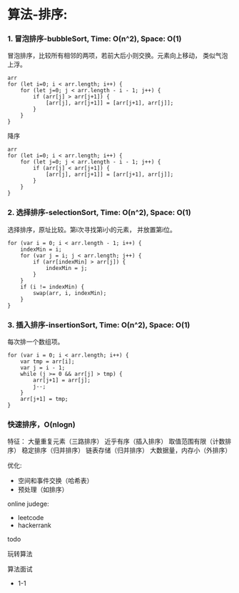 
# 算法-排序:

### 1. 冒泡排序-bubbleSort, Time: O(n^2), Space: O(1)

冒泡排序，比较所有相邻的两项，若前大后小则交换。元素向上移动， 类似气泡上浮。

```
arr
for (let i=0; i < arr.length; i++) {
    for (let j=0; j < arr.length - i - 1; j++) {
        if (arr[j] > arr[j+1]) {
            [arr[j], arr[j+1]] = [arr[j+1], arr[j]];
        }
    }
}
```
降序
```
arr
for (let i=0; i < arr.length; i++) {
    for (let j=0; j < arr.length - i - 1; j++) {
        if (arr[j] < arr[j+1]) {
            [arr[j], arr[j+1]] = [arr[j+1], arr[j]];
        }
    }
}
```

### 2. 选择排序-selectionSort, Time: O(n^2), Space: O(1)

选择排序，原址比较。第i次寻找第i小的元素， 并放置第i位。

```
for (var i = 0; i < arr.length - 1; i++) {
    indexMin = i;
    for (var j = i; j < arr.length; j++) {
        if (arr[indexMin] > arr[j]) {
            indexMin = j;
        }
    }
    if (i != indexMin) {
        swap(arr, i, indexMin);
    }
}
```

### 3. 插入排序-insertionSort, Time: O(n^2), Space: O(1)

每次排一个数组项。

```
for (var i = 0; i < arr.length; i++) {
    var tmp = arr[i];
    var j = i - 1;
    while (j >= 0 && arr[j] > tmp) {
        arr[j+1] = arr[j];
        j--;
    }
    arr[j+1] = tmp;
}
```

### 快速排序，O(nlogn)

特征：
 大量重复元素（三路排序）
 近乎有序（插入排序）
 取值范围有限（计数排序）
 稳定排序（归并排序）
 链表存储（归并排序）
 大数据量，内存小（外排序）

优化:

- 空间和事件交换（哈希表）
- 预处理（如排序）

online judege:

- leetcode
- hackerrank

todo

玩转算法

算法面试
- 1-1
